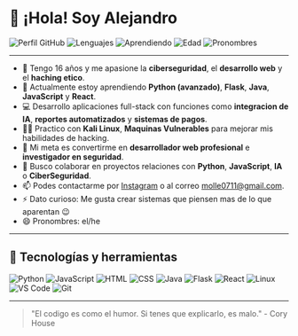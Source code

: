 # 👋 ¡Hola! Soy Alejandro

![Perfil GitHub](https://img.shields.io/badge/GitHub-Al3jandr0M4p-181717?style=flat&logo=github)
![Lenguajes](https://img.shields.io/badge/Code-Python%20%7C%20JavaScript%20%7C%20Flask%20%7C%20Java-blue?style=flat)
![Aprendiendo](https://img.shields.io/badge/Aprendiendo-React%20Native-brightgreen)
![Edad](https://img.shields.io/badge/Edad-17%20a%C3%B1os-blueviolet)
![Pronombres](https://img.shields.io/badge/Pronombres-el%2Fhe-informational)

---

- 🧠 Tengo 16 años y me apasione la **ciberseguridad**, el **desarrollo web** y el **haching etico**.
- 🌱 Actualmente estoy aprendiendo **Python (avanzado)**, **Flask**, **Java**, **JavaScript** y **React**.
- 💻 Desarrollo aplicaciones full-stack con funciones como **integracion de IA**, **reportes automatizados** y **sistemas de pagos**.
- 🧑‍💻 Practico con **Kali Linux**, **Maquinas Vulnerables** para mejorar mis habilidades de hacking.
- 🎯 Mi meta es convertirme en **desarrollador web profesional** e **investigador en seguridad**.
- 🤝 Busco colaborar en proyectos relaciones con **Python**, **JavaScript**, **IA** o **CiberSeguridad**.
- 📫 Podes contactarme por [Instagram](https://www.instagram.com/im_encarnacion/) o al correo molle0711@gmail.com.
- ⚡ Dato curioso: Me gusta crear sistemas que piensen mas de lo que aparentan 😉
- 😄 Pronombres: el/he

---

## 🚀 Tecnologías y herramientas

![Python](https://img.shields.io/badge/-Python-05122A?style=flat&logo=python)
![JavaScript](https://img.shields.io/badge/-JavaScript-05122A?style=flat&logo=javascript)
![HTML](https://img.shields.io/badge/-HTML5-05122A?style=flat&logo=html5)
![CSS](https://img.shields.io/badge/-CSS3-05122A?style=flat&logo=css3)
![Java](https://img.shields.io/badge/-Java-05122A?style=flat&logo=java)
![Flask](https://img.shields.io/badge/-Flask-05122A?style=flat&logo=flask)
![React](https://img.shields.io/badge/-React-05122A?style=flat&logo=react)
![Linux](https://img.shields.io/badge/-Kali%20Linux-05122A?style=flat&logo=linux)
![VS Code](https://img.shields.io/badge/-VS%20Code-05122A?style=flat&logo=visual-studio-code)
![Git](https://img.shields.io/badge/-Git-05122A?style=flat&logo=git)

---

> "El codigo es como el humor. Si tenes que explicarlo, es malo." - Cory House

<!---
Al3jandr0M4p/Al3jandr0M4p is a ✨ special ✨ repository because its `README.md` (this file) appears on your GitHub profile.
You can click the Preview link to take a look at your changes.
--->
